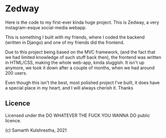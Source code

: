 # Zedway

Here is the code to my first-ever kinda huge project.
This is Zedway, a very instagram-esque social-media webapp.

This is something I built with my friends, where I coded the backend
(written in Django) and one of my friends did the frontend.

Due to this project being based on the MVC framework,
(and the fact that we had limited knowledge of such stuff back then),
the frontend was written in HTML/CSS, making the whole web-app,
kinda sluggish. It isn't up anymore, we took it down after a couple
of months, when we had around 200 users.

Even though this isn't the best, most polished project I've built,
it does have a special place in my heart, and I will always cherish it.
Thanks

## Licence

Licensed under the DO WHATEVER THE FUCK YOU WANNA DO public licence.

(c) Samarth Kulshrestha, 2021

